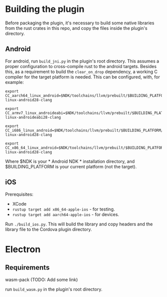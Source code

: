 # Building the plugin

Before packaging the plugin, it's necessary to build some native libraries from the rust crates in this repo, and copy the files inside the plugin's directory.

## Android

For android, run `build_jni.py` in the plugin's root directory. This assumes a proper configuration to cross-compile rust to the android targets. Besides this, as a requirement to build the `clear_on_drop` dependency, a working C compiler for the target platform is needed. This can be configured, with, for example:

```
export CC_aarch64_linux_android=$NDK/toolchains/llvm/prebuilt/$BUILDING_PLATFORM/bin/aarch64-linux-android28-clang

export CC_armv7_linux_androideabi=$NDK/toolchains/llvm/prebuilt/$BUILDING_PLATFORM/bin/armv7a-linux-androideabi28-clang

export CC_i686_linux_android=$NDK/toolchains/llvm/prebuilt/$BUILDING_PLATFORM/bin/i686-linux-android28-clang

export CC_x86_64_linux_android=$NDK/toolchains/llvm/prebuilt/$BUILDING_PLATFORM/bin/x86_64-linux-android28-clang
```

Where $NDK is your * Android NDK * installation directory, and $BUILDING_PLATFORM is your current platform (not the target).

## iOS

Prerequisites:

* XCode
* `rustup target add x86_64-apple-ios` - for testing.
* `rustup target add aarch64-apple-ios` - for devices.

Run `./build_ios.py`. This will build the library and copy headers and the
library file to the Cordova plugin directory.

# Electron

## Requirements

wasm-pack (TODO: Add some link)

run `build_wasm.py` in the plugin's root directory.
